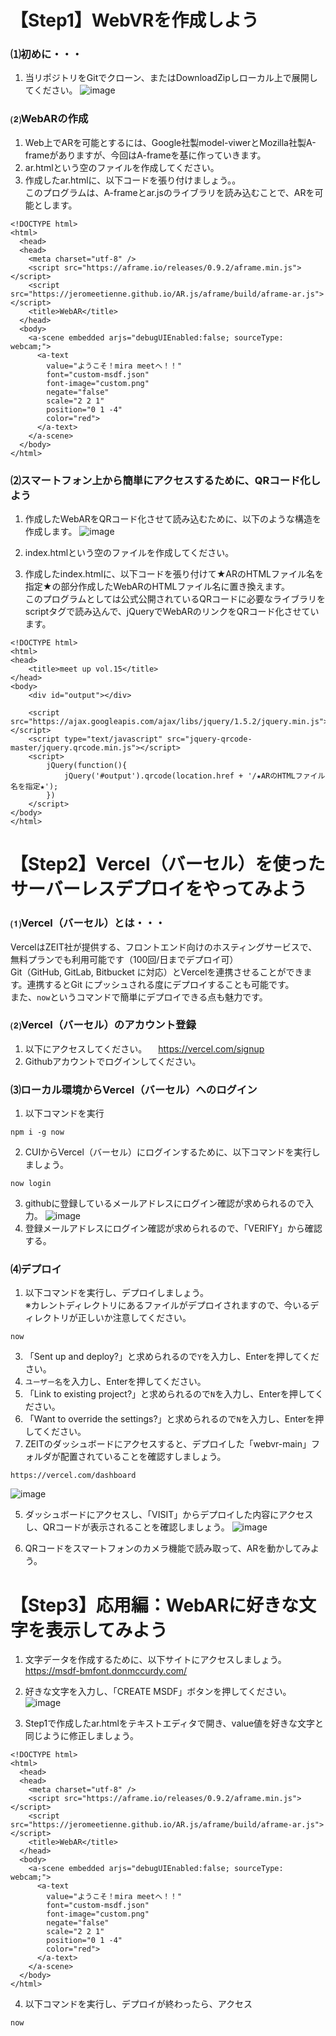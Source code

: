 # 【Step1】WebVRを作成しよう
### ⑴初めに・・・
1. 当リポジトリをGitでクローン、またはDownloadZipしローカル上で展開してください。
![image](https://user-images.githubusercontent.com/66664167/114502898-71381f00-9c67-11eb-80a2-f4cd1eeba2bb.png)

### ⑵WebARの作成
1. Web上でARを可能とするには、Google社製model-viwerとMozilla社製A-frameがありますが、今回はA-frameを基に作っていきます。
2. ar.htmlという空のファイルを作成してください。
3. 作成したar.htmlに、以下コードを張り付けましょう。。<br>このプログラムは、A-frameとar.jsのライブラリを読み込むことで、ARを可能とします。
```
<!DOCTYPE html>
<html>
  <head>
  <head>
    <meta charset="utf-8" />
    <script src="https://aframe.io/releases/0.9.2/aframe.min.js"></script>
    <script src="https://jeromeetienne.github.io/AR.js/aframe/build/aframe-ar.js"></script>
    <title>WebAR</title>
  </head>
  <body>
    <a-scene embedded arjs="debugUIEnabled:false; sourceType: webcam;">
      <a-text
        value="ようこそ！mira meetへ！！"
        font="custom-msdf.json"
        font-image="custom.png"
        negate="false"
        scale="2 2 1"
        position="0 1 -4"
        color="red">
      </a-text>
    </a-scene>
  </body>
</html>
```

### ⑵スマートフォン上から簡単にアクセスするために、QRコード化しよう
1. 作成したWebARをQRコード化させて読み込むために、以下のような構造を作成します。
![image](https://user-images.githubusercontent.com/66664167/114505643-a9416100-9c6b-11eb-8e49-bd0f125e0497.png)

2. index.htmlという空のファイルを作成してください。
3. 作成したindex.htmlに、以下コードを張り付けて★ARのHTMLファイル名を指定★の部分作成したWebARのHTMLファイル名に置き換えます。<br>このプログラムとしては公式公開されているQRコードに必要なライブラリをscriptタグで読み込んで、jQueryでWebARのリンクをQRコード化させています。
```
<!DOCTYPE html>
<html>
<head>
	<title>meet up vol.15</title>
</head>
<body>
	<div id="output"></div>

	<script src="https://ajax.googleapis.com/ajax/libs/jquery/1.5.2/jquery.min.js"></script>
	<script type="text/javascript" src="jquery-qrcode-master/jquery.qrcode.min.js"></script>
	<script>
		jQuery(function(){
			jQuery('#output').qrcode(location.href + '/★ARのHTMLファイル名を指定★');
		})
	</script>
</body>
</html>
```

# 【Step2】Vercel（バーセル）を使ったサーバーレスデプロイをやってみよう
### ⑴Vercel（バーセル）とは・・・
VercelはZEIT社が提供する、フロントエンド向けのホスティングサービスで、無料プランでも利用可能です（100回/日までデプロイ可）<BR>
Git（GitHub, GitLab, Bitbucket に対応）とVercelを連携させることができます。連携するとGit にプッシュされる度にデプロイすることも可能です。<BR>
また、```now```というコマンドで簡単にデプロイできる点も魅力です。

### ⑵Vercel（バーセル）のアカウント登録
1. 以下にアクセスしてください。
　https://vercel.com/signup
2. Githubアカウントでログインしてください。

### ⑶ローカル環境からVercel（バーセル）へのログイン
1. 以下コマンドを実行

```
npm i -g now
```

2. CUIからVercel（バーセル）にログインするために、以下コマンドを実行しましょう。

```
now login
```

3. githubに登録しているメールアドレスにログイン確認が求められるので入力。
![image](https://user-images.githubusercontent.com/66664167/114528562-17921d80-9c84-11eb-8f71-959fcfc9e6df.png)
4. 登録メールアドレスにログイン確認が求められるので、「VERIFY」から確認する。


### ⑷デプロイ
1. 以下コマンドを実行し、デプロイしましょう。<br>※カレントディレクトリにあるファイルがデプロイされますので、今いるディレクトリが正しいか注意してください。

```
now
```

3. 「Sent up and deploy?」と求められるので```Y```を入力し、Enterを押してください。
4.  ```ユーザー名```を入力し、Enterを押してください。
5. 「Link to existing project?」と求められるので```N```を入力し、Enterを押してください。
6. 「Want to override the settings?」と求められるので```N```を入力し、Enterを押してください。
7. ZEITのダッシュボードにアクセスすると、デプロイした「webvr-main」フォルダが配置されていることを確認すしましょう。

```
https://vercel.com/dashboard
```
![image](https://user-images.githubusercontent.com/66664167/114528631-28429380-9c84-11eb-86c4-726f244738d2.png)

5. ダッシュボードにアクセスし、「VISIT」からデプロイした内容にアクセスし、QRコードが表示されることを確認しましょう。
![image](https://user-images.githubusercontent.com/66664167/114528666-2e387480-9c84-11eb-9080-d5c491f5edc2.png)

6. QRコードをスマートフォンのカメラ機能で読み取って、ARを動かしてみよう。


# 【Step3】応用編：WebARに好きな文字を表示してみよう
1. 文字データを作成するために、以下サイトにアクセスしましょう。
https://msdf-bmfont.donmccurdy.com/

2. 好きな文字を入力し、「CREATE MSDF」ボタンを押してください。
![image](https://user-images.githubusercontent.com/66664167/114529479-f2ea7580-9c84-11eb-9fa0-4a070e0339a2.png)

3. Step1で作成したar.htmlをテキストエディタで開き、value値を好きな文字と同じように修正しましょう。
```
<!DOCTYPE html>
<html>
  <head>
  <head>
    <meta charset="utf-8" />
    <script src="https://aframe.io/releases/0.9.2/aframe.min.js"></script>
    <script src="https://jeromeetienne.github.io/AR.js/aframe/build/aframe-ar.js"></script>
    <title>WebAR</title>
  </head>
  <body>
    <a-scene embedded arjs="debugUIEnabled:false; sourceType: webcam;">
      <a-text
        value="ようこそ！mira meetへ！！"
        font="custom-msdf.json"
        font-image="custom.png"
        negate="false"
        scale="2 2 1"
        position="0 1 -4"
        color="red">
      </a-text>
    </a-scene>
  </body>
</html>
```

4. 以下コマンドを実行し、デプロイが終わったら、アクセス

```
now
```
